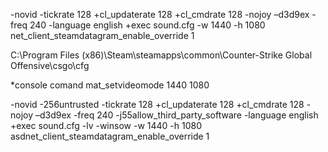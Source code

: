 -novid -tickrate 128 +cl_updaterate 128 +cl_cmdrate 128 -nojoy –d3d9ex -freq 240 -language english +exec sound.cfg -w 1440 -h 1080 net_client_steamdatagram_enable_override 1

C:\Program Files (x86)\Steam\steamapps\common\Counter-Strike Global Offensive\csgo\cfg














*console comand
mat_setvideomode 1440 1080




-novid -256untrusted -tickrate 128 +cl_updaterate 128 +cl_cmdrate 128 -nojoy –d3d9ex -freq 240 -j55allow_third_party_software -language english +exec sound.cfg -lv -winsow -w 1440 -h 1080 asdnet_client_steamdatagram_enable_override 1
